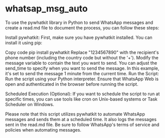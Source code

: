 # whatsap_msg_auto
To use the pywhatkit library in Python to send WhatsApp messages and create a read.md file to document the process, you can follow these steps:

Install pywhatkit:
First, make sure you have pywhatkit installed. You can install it using pip:

Copy code
pip install pywhatkit
Replace "1234567890" with the recipient's phone number (including the country code but without the '+').
Modify the message variable to contain the text you want to send.
You can adjust the send_time to specify when you want to send the message. In this example, it's set to send the message 1 minute from the current time.
Run the Script:
Run the script using your Python interpreter. Ensure that WhatsApp Web is open and authenticated in the browser before running the script.

Scheduled Execution (Optional):
If you want to schedule the script to run at specific times, you can use tools like cron on Unix-based systems or Task Scheduler on Windows.

Please note that this script utilizes pywhatkit to automate WhatsApp messages and sends them at a scheduled time. It also logs the messages sent in the read.md file. Be sure to follow WhatsApp's terms of service and policies when automating messages.
